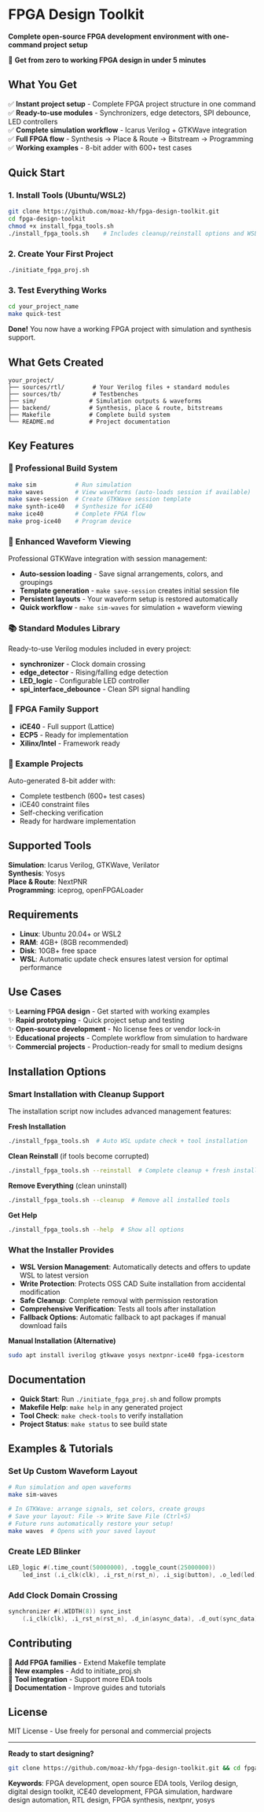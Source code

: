 # FPGA Design Toolkit

**Complete open-source FPGA development environment with one-command project setup**

🚀 **Get from zero to working FPGA design in under 5 minutes**

## What You Get

✅ **Instant project setup** - Complete FPGA project structure in one command  
✅ **Ready-to-use modules** - Synchronizers, edge detectors, SPI debounce, LED controllers  
✅ **Complete simulation workflow** - Icarus Verilog + GTKWave integration  
✅ **Full FPGA flow** - Synthesis → Place & Route → Bitstream → Programming  
✅ **Working examples** - 8-bit adder with 600+ test cases  

## Quick Start

### 1. Install Tools (Ubuntu/WSL2)
```bash
git clone https://github.com/moaz-kh/fpga-design-toolkit.git
cd fpga-design-toolkit
chmod +x install_fpga_tools.sh
./install_fpga_tools.sh    # Includes cleanup/reinstall options and WSL update check
```

### 2. Create Your First Project
```bash
./initiate_fpga_proj.sh
```

### 3. Test Everything Works
```bash
cd your_project_name
make quick-test
```

**Done!** You now have a working FPGA project with simulation and synthesis support.

## What Gets Created

```
your_project/
├── sources/rtl/        # Your Verilog files + standard modules
├── sources/tb/         # Testbenches  
├── sim/               # Simulation outputs & waveforms
├── backend/           # Synthesis, place & route, bitstreams
├── Makefile           # Complete build system
└── README.md          # Project documentation
```

## Key Features

### 🔧 Professional Build System
```bash
make sim           # Run simulation
make waves         # View waveforms (auto-loads session if available)
make save-session  # Create GTKWave session template
make synth-ice40   # Synthesize for iCE40
make ice40         # Complete FPGA flow
make prog-ice40    # Program device
```

### 🌊 Enhanced Waveform Viewing
Professional GTKWave integration with session management:
- **Auto-session loading** - Save signal arrangements, colors, and groupings
- **Template generation** - `make save-session` creates initial session file
- **Persistent layouts** - Your waveform setup is restored automatically
- **Quick workflow** - `make sim-waves` for simulation + waveform viewing

### 📚 Standard Modules Library
Ready-to-use Verilog modules included in every project:
- **synchronizer** - Clock domain crossing
- **edge_detector** - Rising/falling edge detection  
- **LED_logic** - Configurable LED controller
- **spi_interface_debounce** - Clean SPI signal handling

### 🎯 FPGA Family Support
- **iCE40** - Full support (Lattice)
- **ECP5** - Ready for implementation  
- **Xilinx/Intel** - Framework ready

### 🧪 Example Projects
Auto-generated 8-bit adder with:
- Complete testbench (600+ test cases)
- iCE40 constraint files
- Self-checking verification
- Ready for hardware implementation

## Supported Tools

**Simulation**: Icarus Verilog, GTKWave, Verilator  
**Synthesis**: Yosys  
**Place & Route**: NextPNR  
**Programming**: iceprog, openFPGALoader  

## Requirements

- **Linux**: Ubuntu 20.04+ or WSL2  
- **RAM**: 4GB+ (8GB recommended)  
- **Disk**: 10GB+ free space  
- **WSL**: Automatic update check ensures latest version for optimal performance  

## Use Cases

✨ **Learning FPGA design** - Get started with working examples  
✨ **Rapid prototyping** - Quick project setup and testing  
✨ **Open-source development** - No license fees or vendor lock-in  
✨ **Educational projects** - Complete workflow from simulation to hardware  
✨ **Commercial projects** - Production-ready for small to medium designs  

## Installation Options

### Smart Installation with Cleanup Support
The installation script now includes advanced management features:

**Fresh Installation**
```bash
./install_fpga_tools.sh  # Auto WSL update check + tool installation
```

**Clean Reinstall** (if tools become corrupted)
```bash
./install_fpga_tools.sh --reinstall  # Complete cleanup + fresh install
```

**Remove Everything** (clean uninstall)
```bash
./install_fpga_tools.sh --cleanup  # Remove all installed tools
```

**Get Help**
```bash
./install_fpga_tools.sh --help  # Show all options
```

### What the Installer Provides
- **WSL Version Management**: Automatically detects and offers to update WSL to latest version
- **Write Protection**: Protects OSS CAD Suite installation from accidental modification
- **Safe Cleanup**: Complete removal with permission restoration
- **Comprehensive Verification**: Tests all tools after installation
- **Fallback Options**: Automatic fallback to apt packages if manual download fails

**Manual Installation (Alternative)**
```bash
sudo apt install iverilog gtkwave yosys nextpnr-ice40 fpga-icestorm
```

## Documentation

- **Quick Start**: Run `./initiate_fpga_proj.sh` and follow prompts
- **Makefile Help**: `make help` in any generated project  
- **Tool Check**: `make check-tools` to verify installation
- **Project Status**: `make status` to see build state

## Examples & Tutorials

### Set Up Custom Waveform Layout
```bash
# Run simulation and open waveforms
make sim-waves

# In GTKWave: arrange signals, set colors, create groups
# Save your layout: File -> Write Save File (Ctrl+S)
# Future runs automatically restore your setup!
make waves  # Opens with your saved layout
```

### Create LED Blinker
```verilog
LED_logic #(.time_count(50000000), .toggle_count(25000000)) 
    led_inst (.i_clk(clk), .i_rst_n(rst_n), .i_sig(button), .o_led(led));
```

### Add Clock Domain Crossing
```verilog
synchronizer #(.WIDTH(8)) sync_inst 
    (.i_clk(clk), .i_rst_n(rst_n), .d_in(async_data), .d_out(sync_data));
```

## Contributing

🤝 **Add FPGA families** - Extend Makefile template  
🤝 **New examples** - Add to initiate_proj.sh  
🤝 **Tool integration** - Support more EDA tools  
🤝 **Documentation** - Improve guides and tutorials  

## License

MIT License - Use freely for personal and commercial projects

---

**Ready to start designing?** 
```bash
git clone https://github.com/moaz-kh/fpga-design-toolkit.git && cd fpga-design-toolkit && ./install_fpga_tools.sh
```

**Keywords**: FPGA development, open source EDA tools, Verilog design, digital design toolkit, iCE40 development, FPGA simulation, hardware design automation, RTL design, FPGA synthesis, nextpnr, yosys
